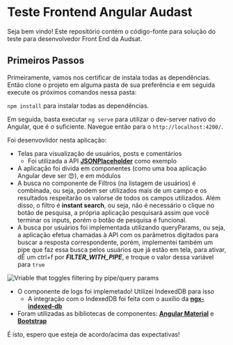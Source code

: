 # Teste Frontend Angular Audast

Seja bem vindo! Este repositório contém o código-fonte para solução do teste para desenvolvedor Front End da Audsat.

## Primeiros Passos

Primeiramente, vamos nos certificar de instala todas as dependências. Então clone o projeto em alguma pasta de sua preferência e em seguida execute os próximos comandos nessa pasta:

`npm install` para instalar todas as dependências.

Em seguida, basta executar `ng serve` para utilizar o dev-server nativo do Angular, que é o suficiente. Navegue então para o `http://localhost:4200/`.

Foi desenvovlidor nesta aplicação:

- Telas para visualização de usuários, posts e comentários
  - Foi utilizada a API **[JSONPlaceholder](https://jsonplaceholder.typicode.com/)** como exemplo
- A aplicação foi divida em componentes (como uma boa aplicação Angular deve ser 😍), e em módulos
- A busca no componente de Filtros (na listagem de usuários) é combinada, ou seja, podem ser utilizados mais de um campo e os resultados respeitarão os valorse de todos os campos utilizados. Além disso, o filtro é **instant search**, ou seja, não é necessário o clique no botão de pesquisa, a própria aplicação pesquisará assim que você terminar os inputs, porém o botão de pesquisa é funcional.
- A busca por usuários foi implementada utilizando queryParams, ou seja, a aplicação efetua chamadas à API com os parãmetros digitados para buscar a resposta correspondente, porém, implementei também um pipe que faz essa busca pelos usuários que já estão em tela, para ativar, dÊ um ctrl+f por **_FILTER_WITH_PIPE_**, e troque o valor dessa variável para `true`

![Vriable that toggles filtering by pipe/query params](https://i.ibb.co/sH8tM1j/image-20230508154210388.png)

- O componente de logs foi implemetado! Utilizei IndexedDB para isso
  - A integração com o IndexedDB foi feita com o auxílio da **[ngx-indexed-db](https://www.npmjs.com/package/ngx-indexed-db)**
- Foram utilizadas as bibliotecas de componentes: **[Angular Material](https://material.angular.io/)** e **[Bootstrap](https://getbootstrap.com/)**

É isto, espero que esteja de acordo/acima das expectativas!
